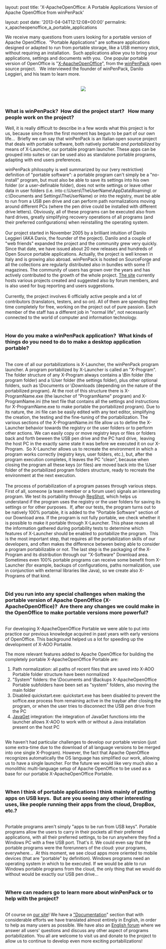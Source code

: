 layout: post
title: 'X-ApacheOpenOffice: A Portable Applications Version of Apache OpenOffice from winPenPack'

layout: post
date: '2013-04-04T12:12:08+00:00'
permalink: x_apacheopenoffice_a_portable_applications

<p>We receive many questions from users looking for a portable version of Apache OpenOffice.&nbsp; &quot;Portable Applications&quot;<span lang="en"><span></span></span> are software applications designed or adapted to run from portable storage, like a USB memory stick, without requiring an installation.&nbsp; Such applications allow you to bring your applications, settings and documents with you.&nbsp; One popular portable version of OpenOffice is &quot;<a href="http://www.winpenpack.com/en/download.php?view.1341">X-ApacheOpenOffice</a>&quot;, from the <a href="http://www.winpenpack.com">winPenPack</a> open source project. &nbsp; We interviewed the founder of winPenPack, <span class="il">Danilo</span>
 Leggieri, and his team to learn more. </p> 
  <p> </p> 
  <p align="center"><br /><img src="https://blogs.apache.org/OOo/mediaresource/2b482de6-b8ae-4bc0-87f2-e136a9d1b502" /></p> 
  <p align="left"> </p> 
  <p><br /></p> 
  <h3>What is winPenPack? &nbsp;How did the project start? &nbsp; How many people work on the project?
</h3> 
  <p> </p> 
  <p> </p> 
  <div class="gmail_quote"> 
    <div class="im"> 
      <div> </div> 
    </div> 
    <div> 
      <p>Well, it is really difficult to describe in a few words what this project 
is for us, because since from the first moment has begun to be part of our 
own life...&nbsp; Briefly we can say that winPenPack is an Italian open source
 project that deals with portable software, both natively portable <i>and portabilized</i> by means of X-Launcher, our portable program launcher. These
 apps can be grouped into suites or can be used also as standalone 
portable programs, adapting with end users preferences.<br /></p> 
      <p>winPenPack philosophy is well summarized by our (very restrictive) definition of 
&quot;portable software&quot;: a portable program can't simply be a &quot;no-install&quot; 
program, but must also be able to save its settings into his own folder 
(or a user-definable folder), does not write settings or leave other data in user folders (i.e. into 
c:\Users\TheUserName\AppData\<wbr />Roaming\ or c:\Documents and 
Settings\TheUserName) or into the registry, must be able to run from a 
USB pen drive and can perform path normalizations moving around different 
PCs (where the pen drive could be installed with different drive letters).
 Obviously, all of these programs can be executed also from hard 
drives, greatly simplifying recovery operations of all programs (and 
their preferred configurations) when reinstalling the operating system.<br /><br />Our
 project started in November 2005 by a brilliant intuition of <span class="il">Danilo</span>
 Leggieri (AKA Danix, the founder of the project). <span class="il">Danilo</span> and a couple 
of &quot;web friends&quot; expanded the project and the community grew very 
quickly. Since that date, we have issued about 20 new releases and hundreds
 of Open Source portable applications. Actually, the project is well 
known in Italy and is growing also abroad. winPenPack is hosted on 
SourceForge and all the collections are regularly distributed also in 
bundles with some IT magazines. The community of users has grown over 
the years and has actively contributed to the growth of the whole project. 
<a href="http://www.winpenpack.com">The site</a> currently hosts various projects created and suggested also by forum members, and is also used for bug reporting and users 
suggestions.<br /><br />Currently, the project involves 6 officially active 
people and a lot of contributors (translators, testers, and so on). All 
of them are spending their time completely for free, working on the 
project out of pure passion. Each member of the staff has a different 
job in &quot;normal life&quot;, not necessarily connected to the world of computer
 and information technology.<br /><br /></p> 
      <h3>How do you make a winPenPack application? &nbsp;What kinds of things do you need to do to make a desktop application portable?
</h3> 
    </div> 
    <div><br />The core of all our portabilizations is X-Launcher, the winPenPack 
program launcher. A program portabilized by X-Launcher is called an &quot;X-Program&quot;. The folder structure of any X-Program always contains a \Bin 
folder (the program folder) and a \User folder (the settings folder), plus
 other optional folders, such as \Documents or \Downloads (depending on the 
nature of the portabilized program). At the root of this structure there
 is X-ProgramName.exe (the launcher of &quot;ProgramName&quot; program) and 
X-ProgramName.ini (the text file that contains all the settings and 
instructions for X-ProgramName.exe to make portable the portabilized 
program). Due to its nature, the .ini file can be easily edited with any
 text editor, simplifying the creation, the testing and the fine-tuning of 
the portabilization. The various sections of the X-ProgramName.ini file 
allow us to define the X-Launcher behavior towards the registry or the 
user folders or to perform other actions. We can easily copy or move 
registry keys or files or folders back and forth beween the USB pen drive
 and the PC hard drive,&nbsp; leaving the host PC
 in the exactly same state it was before we executed it on our 
X-Program.&nbsp; So X-Launcher allows us to recreate the environment in which a 
program works correctly (registry keys, user folders, etc.), but, after 
the program execution completes, it leaves the PC &quot;clean&quot;, because when closing the 
program all these keys (or files) are moved back into the \User folder 
of the portabilized program folders structure, ready to recreate the 
environment at the next execution.<br /><br />The process of portabilization of a
 program passes through various steps. First of all, someone (a team 
member or a forum user) signals an interesting program. We test its 
portability through <a href="http://sourceforge.net/projects/regshot/">RegShot</a>, which helps us understand if the program 
uses the registry or the user folders for saving its settings or for 
other purposes.&nbsp; If, after our tests, the program turns out to be 
natively 100% portable, it is added to the &quot;Portable Software&quot; section 
of our Download area. If the program is not fully portable, we check 
whether it is possible to make it portable through X-Launcher. This 
phase reuses all the information gathered during portability tests to 
determine which features of X-Launcher should be enabled to portabilize
 the program.&nbsp; This is the most important step, that requires all the 
portabilization skills of our developers, and often makes the difference
 between being able to consider a program portabilizable or not. The 
last step is the packaging of the X-Program and its distribution through
 our &quot;X-Software&quot; Download area. Sometimes even 100% portable programs 
can receive some benefit from X-Launcher (for example, backups of 
configurations, paths normalization, use in conjunction with external 
libraries like Java), so we create also X-Programs of that kind.<br /><br /> 
      <h3>Did you run into any special challenges when making the portable version of Apache OpenOffice (X-ApacheOpenOffice)? &nbsp;Are there any changes we could make in the OpenOffice to make portable versions more powerful?
</h3> 
    </div> 
    <div> 
      <p><br />For developing X-ApacheOpenOffice Portable we were able to put into 
practice our previous knowledge acquired in past years with early 
versions of OpenOffice. This background helped us a lot for speeding up 
the development of X-AOO Portable. </p> 
      <p>The more relevant features added to Apache OpenOffice for building the completely portable X-ApacheOpenOffice Portable are:<br /></p> 
      <ol> 
        <li>Path normalization: all paths of recent files that are saved into X-AOO Portable folder structure have been normalized</li> 
        <li>&quot;System&quot; folders: the \Documents and \Backups X-ApacheOpenOffice 
Portable subfolders have been set as &quot;system&quot; folders, also moving the 
main folder</li> 
        <li>Disabled quickstart.exe: quickstart.exe has been 
disabled to prevent the soffice.exe process from remaining active in the traybar
after closing the program, or when the user tries to disconnect
 the USB pen drive from the PC</li> 
        <li><a href="http://www.winpenpack.com/en/page.php?39">JavaGet</a> integration: the 
integration of JavaGet functions into the launcher allows X-AOO to work
 with or without a Java installation present on the host PC</li> 
      </ol> 
      <p><br />We
 haven't had particular challenges to develop our portable version (just 
some extra-time due to the download of all language versions to be 
merged into one single X-Program). However, the fact that Apache 
OpenOffice recognizes automatically the OS language has simplified our 
work, allowing us to have a single launcher. For the future we would 
like very much also a monolithic multi-language setup of Apache 
OpenOffice to be used as a base for our portable X-ApacheOpenOffice 
Portable.<br /><br /></p> 
      <h3>When I think of portable applications I think mainly of putting apps on USB keys. &nbsp;But are you seeing any other interesting uses, like people running their apps from the cloud, DropBox, etc.?</h3> 
    </div> 
    <div><br />Portable programs aren't simply &quot;apps to be run from USB keys&quot;. 
Portable programs allow the users to carry in their pockets all their 
preferred applications, with all their preferred settings, to be run anywhere they find a Windows PC with a free USB port. That's it. We 
could even say that the portable programs were the forerunners of the 
cloud: your programs, everywhere...&nbsp; At this moment, we see cloud apps 
more oriented to mobile devices (that are &quot;portable&quot; by definition). 
Windows programs need an operating system in which to be executed. If we 
would be able to run Windows portable programs from the cloud, the only 
thing that we would do without would be exactly our USB pen drive...&nbsp; <br /><br /> 
      <h3>Where can readers go to learn more about winPenPack or to help with the project?
</h3> 
    </div> 
  </div><br />Of course on <a href="http://www.winpenpack.com">our site</a>! We have a <a href="http://www.winpenpack.com/en/page.php?10">&quot;Documentation</a>&quot; section that with 
considerable efforts we have translated almost entirely in English, in 
order to help as many users as possible. We have also 
an <a href="http://www.winpenpack.com/en/e107_plugins/forum/forum_viewforum.php?24">English forum</a> where we answer all users' questions and discuss any 
other aspect of programs portabilization. You all are welcome to visit 
us and donate to the project to allow us to continue to develop even 
more exciting portabilizations! <br /><br /><br />
